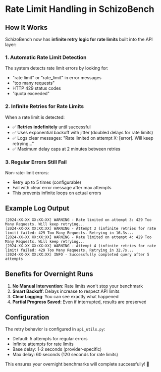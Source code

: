 # Rate Limit Handling in SchizoBench

## How It Works

SchizoBench now has **infinite retry logic for rate limits** built into the API layer:

### 1. Automatic Rate Limit Detection
The system detects rate limit errors by looking for:
- "rate limit" or "rate_limit" in error messages
- "too many requests"
- HTTP 429 status codes
- "quota exceeded"

### 2. Infinite Retries for Rate Limits
When a rate limit is detected:
- ✅ **Retries indefinitely** until successful
- ✅ Uses exponential backoff with jitter (doubled delays for rate limits)
- ✅ Logs clear messages: "Rate limited on attempt X: [error]. Will keep retrying..."
- ✅ Maximum delay caps at 2 minutes between retries

### 3. Regular Errors Still Fail
Non-rate-limit errors:
- Retry up to 5 times (configurable)
- Fail with clear error message after max attempts
- This prevents infinite loops on actual errors

## Example Log Output

```
[2024-XX-XX XX:XX:XX] WARNING - Rate limited on attempt 3: 429 Too Many Requests. Will keep retrying...
[2024-XX-XX XX:XX:XX] WARNING - Attempt 3 (infinite retries for rate limit) failed: 429 Too Many Requests. Retrying in 16.3s...
[2024-XX-XX XX:XX:XX] WARNING - Rate limited on attempt 4: 429 Too Many Requests. Will keep retrying...
[2024-XX-XX XX:XX:XX] WARNING - Attempt 4 (infinite retries for rate limit) failed: 429 Too Many Requests. Retrying in 32.7s...
[2024-XX-XX XX:XX:XX] INFO - Successfully completed query after 5 attempts
```

## Benefits for Overnight Runs

1. **No Manual Intervention**: Rate limits won't stop your benchmark
2. **Smart Backoff**: Delays increase to respect API limits
3. **Clear Logging**: You can see exactly what happened
4. **Partial Progress Saved**: Even if interrupted, results are preserved

## Configuration

The retry behavior is configured in `api_utils.py`:
- Default: 5 attempts for regular errors
- Infinite attempts for rate limits
- Base delay: 1-2 seconds (provider-specific)
- Max delay: 60 seconds (120 seconds for rate limits)

This ensures your overnight benchmarks will complete successfully! 🚀